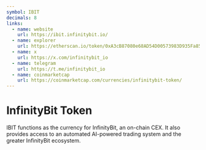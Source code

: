 ```yaml
---
symbol: IBIT
decimals: 8
links:
  - name: website
    url: https://ibit.infinitybit.io/
  - name: explorer
    url: https://etherscan.io/token/0xA3cB87080e68AD54D00573983D935Fa85d168FDE
  - name: x
    url: https://x.com/infinitybit_io
  - name: telegram
    url: https://t.me/infinitybit_io
  - name: coinmarketcap
    url: https://coinmarketcap.com/currencies/infinitybit-token/
---
```


# InfinityBit Token

IBIT functions as the currency for InfinityBit, an on-chain CEX. It also provides access to an automated AI-powered trading system and the greater InfinityBit ecosystem.
